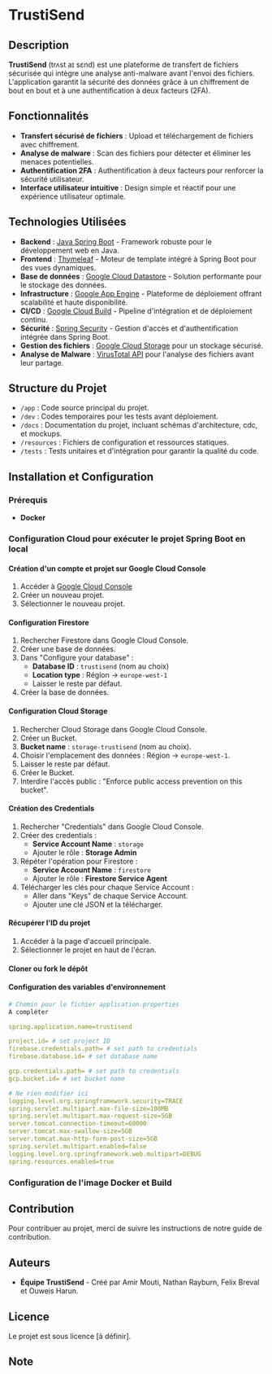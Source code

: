 # TrustiSend

## Description

**TrustiSend** (trʌst aɪ sɛnd) est une plateforme de transfert de fichiers sécurisée qui intègre une analyse anti-malware avant l'envoi des fichiers. L'application garantit la sécurité des données grâce à un chiffrement de bout en bout et à une authentification à deux facteurs (2FA).

## Fonctionnalités

- **Transfert sécurisé de fichiers** : Upload et téléchargement de fichiers avec chiffrement.
- **Analyse de malware** : Scan des fichiers pour détecter et éliminer les menaces potentielles.
- **Authentification 2FA** : Authentification à deux facteurs pour renforcer la sécurité utilisateur.
- **Interface utilisateur intuitive** : Design simple et réactif pour une expérience utilisateur optimale.

## Technologies Utilisées

- **Backend** : [Java Spring Boot](https://spring.io/projects/spring-boot) - Framework robuste pour le développement web en Java.
- **Frontend** : [Thymeleaf](https://www.thymeleaf.org/) - Moteur de template intégré à Spring Boot pour des vues dynamiques.
- **Base de données** : [Google Cloud Datastore](https://cloud.google.com/datastore) - Solution performante pour le stockage des données.
- **Infrastructure** : [Google App Engine](https://cloud.google.com/appengine) - Plateforme de déploiement offrant scalabilité et haute disponibilité.
- **CI/CD** : [Google Cloud Build](https://cloud.google.com/build) - Pipeline d'intégration et de déploiement continu.
- **Sécurité** : [Spring Security](https://spring.io/projects/spring-security) - Gestion d'accès et d'authentification intégrée dans Spring Boot.
- **Gestion des fichiers** : [Google Cloud Storage](https://cloud.google.com/storage) pour un stockage sécurisé.
- **Analyse de Malware** : [VirusTotal API](https://www.virustotal.com/) pour l'analyse des fichiers avant leur partage.

## Structure du Projet

- `/app` : Code source principal du projet.
- `/dev` : Codes temporaires pour les tests avant déploiement.
- `/docs` : Documentation du projet, incluant schémas d'architecture, cdc, et mockups.
- `/resources` : Fichiers de configuration et ressources statiques.
- `/tests` : Tests unitaires et d'intégration pour garantir la qualité du code.

## Installation et Configuration

### Prérequis

- **Docker**

### Configuration Cloud pour exécuter le projet Spring Boot en local

#### Création d'un compte et projet sur Google Cloud Console

1. Accéder à [Google Cloud Console](https://console.cloud.google.com/welcome?)
2. Créer un nouveau projet.
3. Sélectionner le nouveau projet.

#### Configuration Firestore

1. Rechercher Firestore dans Google Cloud Console.
2. Créer une base de données.
3. Dans "Configure your database" :
   - **Database ID** : `trustisend` (nom au choix)
   - **Location type** : Région -> `europe-west-1`
   - Laisser le reste par défaut.
4. Créer la base de données.

#### Configuration Cloud Storage

1. Rechercher Cloud Storage dans Google Cloud Console.
2. Créer un Bucket.
3. **Bucket name** : `storage-trustisend` (nom au choix).
4. Choisir l'emplacement des données : Région -> `europe-west-1`.
5. Laisser le reste par défaut.
6. Créer le Bucket.
7. Interdire l'accès public : "Enforce public access prevention on this bucket".

#### Création des Credentials

1. Rechercher "Credentials" dans Google Cloud Console.
2. Créer des credentials :
   - **Service Account Name** : `storage`
   - Ajouter le rôle : **Storage Admin**
3. Répéter l'opération pour Firestore :
   - **Service Account Name** : `firestore`
   - Ajouter le rôle : **Firestore Service Agent**
4. Télécharger les clés pour chaque Service Account :
   - Aller dans "Keys" de chaque Service Account.
   - Ajouter une clé JSON et la télécharger.

#### Récupérer l'ID du projet

1. Accéder à la page d'accueil principale.
2. Sélectionner le projet en haut de l'écran.

#### Cloner ou fork le dépôt

#### Configuration des variables d'environnement

```bash
# Chemin pour le fichier application.properties
A compléter
```

```yaml
spring.application.name=trustisend

project.id= # set project ID 
firebase.credentials.path= # set path to credentials
firebase.database.id= # set database name

gcp.credentials.path= # set path to credentials
gcp.bucket.id= # set bucket name

# Ne rien modifier ici
logging.level.org.springframework.security=TRACE
spring.servlet.multipart.max-file-size=100MB
spring.servlet.multipart.max-request-size=5GB
server.tomcat.connection-timeout=60000
server.tomcat.max-swallow-size=5GB
server.tomcat.max-http-form-post-size=5GB
spring.servlet.multipart.enabled=false 
logging.level.org.springframework.web.multipart=DEBUG
spring.resources.enabled=true
```

### Configuration de l'image Docker et Build

## Contribution

Pour contribuer au projet, merci de suivre les instructions de notre guide de contribution.

## Auteurs

- **Équipe TrustiSend** - Créé par Amir Mouti, Nathan Rayburn, Felix Breval et Ouweis Harun.

## Licence

Le projet est sous licence [à définir].

## Note
